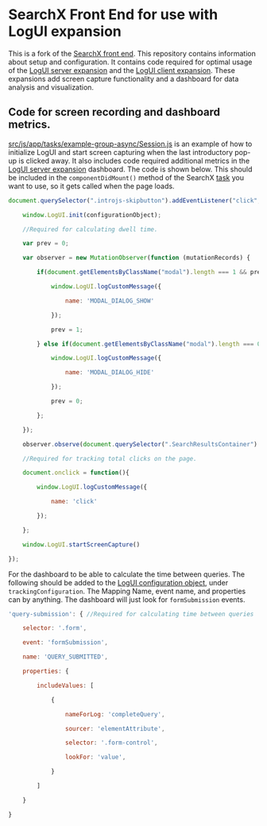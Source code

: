 # SearchX Front End for use with LogUI expansion
This is a fork of the [SearchX front end](https://github.com/searchx-framework/searchx-frontend). This repository contains information about setup and configuration. It contains code required for optimal usage of the [LogUI server expansion](https://github.com/hjpvandijk/server) and the [LogUI client expansion](https://github.com/hjpvandijk/client). These expansions add screen capture functionality and a dashboard for data analysis and visualization. 
  
## Code for screen recording and dashboard metrics.
[src/js/app/tasks/example-group-async/Session.js](src/js/app/tasks/example-group-async/Session.js) is an example of how to  initialize LogUI and start screen capturing when the last introductory pop-up is clicked away. It also includes code required additional metrics in the [LogUI server expansion](https://github.com/hjpvandijk/server) dashboard. The code is shown below. This should be included in the `componentDidMount()` method of the SearchX [task](https://github.com/searchx-framework/searchx-frontend#tasks) you want to use, so it gets called when the page loads.

```javascript
document.querySelector(".introjs-skipbutton").addEventListener("click", () => { //Required for starting screen capturing when the study intro is finished.

	window.LogUI.init(configurationObject);

	//Required for calculating dwell time.

	var prev = 0;

	var observer = new MutationObserver(function (mutationRecords) {

		if(document.getElementsByClassName("modal").length === 1 && prev === 0){

			window.LogUI.logCustomMessage({

				name: 'MODAL_DIALOG_SHOW'

			});

			prev = 1;

		} else if(document.getElementsByClassName("modal").length === 0 && prev === 1){

			window.LogUI.logCustomMessage({

				name: 'MODAL_DIALOG_HIDE'

			});

			prev = 0;

		};

	});

	observer.observe(document.querySelector(".SearchResultsContainer").firstElementChild, {subTree: true, childList: true});

	//Required for tracking total clicks on the page.

	document.onclick = function(){

		window.LogUI.logCustomMessage({

			name: 'click'

		});

	};

	window.LogUI.startScreenCapture()

});
```

For the dashboard to be able to calculate the time between queries. The following should be added to the [LogUI configuration object](https://github.com/logui-framework/client/wiki/Configuration-Object), under `trackingConfiguration`. The Mapping Name, event name, and properties can by anything. The dashboard will just look for `formSubmission` events.
```javascript
'query-submission': { //Required for calculating time between queries

	selector: '.form',

	event: 'formSubmission',

	name: 'QUERY_SUBMITTED',

	properties: {

		includeValues: [

			{

				nameForLog: 'completeQuery',

				sourcer: 'elementAttribute',

				selector: '.form-control',

				lookFor: 'value',

			}

		]

	}

}
```
